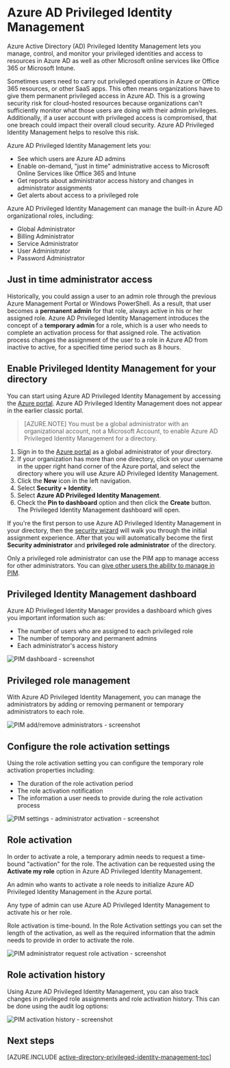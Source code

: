 <properties
	pageTitle="Azure AD Privileged Identity Management | Microsoft Azure"
	description="A topic that explains what Azure AD Privileged Identity Management is and how to use PIM to improve your cloud security."
	services="active-directory"
	documentationCenter=""
	authors="kgremban"
	manager="stevenpo"
	editor=""/>

<tags
	ms.service="active-directory"
	ms.workload="identity"
	ms.tgt_pltfrm="na"
	ms.devlang="na"
	ms.topic="article"
	ms.date="05/19/2016"
	ms.author="kgremban"/>

# Azure AD Privileged Identity Management

Azure Active Directory (AD) Privileged Identity Management lets you manage, control, and monitor your privileged identities and access to resources in Azure AD as well as other Microsoft online services like Office 365 or Microsoft Intune.  

Sometimes users need to carry out privileged operations in Azure or Office 365 resources, or other SaaS apps. This often means organizations have to give them permanent privileged access in Azure AD. This is a growing security risk for cloud-hosted resources because organizations can't sufficiently monitor what those users are doing with their admin privileges. Additionally, if a user account with privileged access is compromised, that one breach could impact their overall cloud security. Azure AD Privileged Identity Management helps to resolve this risk.  

Azure AD Privileged Identity Management lets you:  

- See which users are Azure AD admins
- Enable on-demand, "just in time" administrative access to Microsoft Online Services like Office 365 and Intune
- Get reports about administrator access history and changes in administrator assignments
- Get alerts about access to a privileged role

Azure AD Privileged Identity Management can manage the built-in Azure AD organizational roles, including:  

- Global Administrator
- Billing Administrator
- Service Administrator  
- User Administrator
- Password Administrator

## Just in time administrator access

Historically, you could assign a user to an admin role through the previous Azure Management Portal or Windows PowerShell. As a result, that user becomes a **permanent admin** for that role, always active in his or her assigned role. Azure AD Privileged Identity Management introduces the concept of a **temporary admin** for a role, which is a user who needs to complete an activation process for that assigned role.  The activation process changes the assignment of the user to a role in Azure AD from inactive to active, for a specified time period such as 8 hours.

## Enable Privileged Identity Management for your directory

You can start using Azure AD Privileged Identity Management by accessing the [Azure portal](https://portal.azure.com/). Azure AD Privileged Identity Management does not appear in the earlier classic portal.

>[AZURE.NOTE] You must be a global administrator with an organizational account, not a Microsoft Account, to enable Azure AD Privileged Identity Management for a directory.

1. Sign in to the [Azure portal](https://portal.azure.com/) as a global administrator of your directory.
2. If your organization has more than one directory, click on your username in the upper right hand corner of the Azure portal, and select the directory where you will use Azure AD Privileged Identity Management.
3. Click the **New** icon in the left navigation.
4. Select **Security + Identity**.
5. Select **Azure AD Privileged Identity Management**.
6. Check the **Pin to dashboard** option and then click the **Create** button. The Privileged Identity Management dashboard will open.

If you're the first person to use Azure AD Privileged Identity Management in your directory, then the [security wizard](active-directory-privileged-identity-management-security-wizard.md) will walk you through the initial assignment experience. After that you will automatically become the first **Security administrator** and **privileged role administrator** of the directory.

Only a privileged role administrator can use the PIM app to manage access for other administrators. You can [give other users the ability to manage in PIM](active-directory-privileged-identity-management-how-to-give-access-to-pim.md).

## Privileged Identity Management dashboard

Azure AD Privileged Identity Manager provides a dashboard which gives you important information such as:

- The number of users who are assigned to each privileged role  
- The number of temporary and permanent admins
- Each administrator's access history

![PIM dashboard - screenshot][2]

## Privileged role management

With Azure AD Privileged Identity Management, you can manage the administrators by adding or removing permanent or temporary administrators to each role.

![PIM add/remove administrators - screenshot][3]

## Configure the role activation settings

Using the role activation setting you can configure the temporary role activation properties including:

- The duration of the role activation period
- The role activation notification
- The information a user needs to provide during the role activation process  

![PIM settings - administrator activation - screenshot][4]

## Role activation  

In order to activate a role, a temporary admin needs to request a time-bound "activation" for the role. The activation can be requested using the **Activate my role** option in Azure AD Privileged Identity Management.

An admin who wants to activate a role needs to initialize Azure AD Privileged Identity Management in the Azure portal.

Any type of admin can use Azure AD Privileged Identity Management to activate his or her role.

Role activation is time-bound. In the Role Activation settings you can set the length of the activation, as well as the required information that the admin needs to provide in order to activate the role.

![PIM administrator request role activation - screenshot][5]

## Role activation history

Using Azure AD Privileged Identity Management, you can also track changes in privileged role assignments and role activation history. This can be done using the audit log options:

![PIM activation history - screenshot][6]

## Next steps
[AZURE.INCLUDE [active-directory-privileged-identity-management-toc](../../includes/active-directory-privileged-identity-management-toc.md)]

<!--Image references-->

[2]: ./media/active-directory-privileged-identity-management-configure/PIM_Dash.png
[3]: ./media/active-directory-privileged-identity-management-configure/PIM_AddRemove.png
[4]: ./media/active-directory-privileged-identity-management-configure/PIM_RoleActivationSettings.png
[5]: ./media/active-directory-privileged-identity-management-configure/PIM_RequestActivation.png
[6]: ./media/active-directory-privileged-identity-management-configure/PIM_ActivationHistory.png
